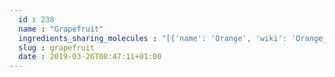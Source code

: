 ```yaml
---
  id : 238
  name : "Grapefruit"
  ingredients_sharing_molecules : "[{'name': 'Orange', 'wiki': 'Orange_(fruit)', 'id': 194, 'category': 'Fruit', 'common_molecules': [8186, 5280443, 5280598, 89594, 6054, 17100, 7284, 527, 8094, 638278, 6072, 26447, 31265, 5363388, 1032, 5281535, 650, 5367719, 13144, 62350, 4788, 637775, 26049, 61020, 247, 8452, 853433, 10106, 6560, 638011, 1889, 15394, 5280445, 637566, 240, 33931, 7462, 5365811, 8130, 798, 6569, 441005, 6561, 442428, 637542, 441484, 7799, 107971, 5284639, 10448, 8748, 338, 68077, 7288, 8723, 24020, 11552, 79803, 1110, 1549025, 6050, 85704, 6654, 6986, 5318042, 31260, 2345, 5280863, 784, 10393, 439341, 7150, 145659, 998, 5280343, 1549026, 126, 7654, 7847, 445070, 768, 14529, 323, 11230, 1183, 5281515, 9862, 5281708, 637511, 61293, 61780, 8175, 6202, 5284503, 802, 957, 72, 61503, 999, 643941, 332, 8167, 72344, 9855795, 439246, 244, 8768, 439263, 1130, 454, 5281516, 107, 102611, 878, 12180, 644104, 444539, 1068, 18635, 7858, 8857, 5315892, 5280511, 11509, 180, 6184, 643779, 6826, 6251, 439533, 11128, 1268142, 31289, 1119]}, {'name': 'Tea', 'wiki': 'Tea', 'id': 310, 'category': 'Plant', 'common_molecules': [8186, 5280443, 5280598, 89594, 6054, 11468, 7284, 527, 3893, 8094, 638278, 6072, 26447, 5363388, 644104, 5280511, 650, 5367719, 13144, 4788, 637775, 61020, 247, 8452, 853433, 7590, 6560, 638011, 1889, 15394, 5280445, 17100, 8163, 637566, 8158, 240, 33931, 7462, 5365811, 8180, 62465, 8130, 798, 6569, 441005, 6561, 637542, 441484, 7799, 107971, 5284639, 10448, 1068, 338, 68077, 7288, 8723, 11552, 79803, 1110, 1549025, 6050, 85704, 6654, 6986, 5318042, 31260, 2345, 5280863, 784, 10393, 439341, 7150, 5280343, 1549026, 126, 7654, 61041, 7847, 445070, 768, 14529, 323, 11230, 1183, 5281515, 9862, 5281708, 637511, 8175, 6202, 5284503, 802, 957, 72, 61503, 643941, 332, 999, 439246, 244, 8768, 111037, 439263, 1130, 454, 5281516, 107, 878, 12180, 444539, 5281, 5282108, 11005, 18635, 7858, 8857, 5315892, 11509, 180, 6184, 643779, 6251, 439533, 11128, 31289, 998]}, {'name': 'Apple', 'wiki': 'Apple', 'id': 162, 'category': 'Fruit', 'common_molecules': [8186, 5280443, 5280598, 89594, 6054, 17100, 985, 7284, 527, 3893, 8094, 638278, 6072, 8468, 26447, 31265, 5363388, 1032, 5280511, 650, 5367719, 13144, 4788, 637775, 61020, 247, 8452, 853433, 7590, 6560, 638011, 1889, 15394, 5280445, 637566, 8158, 240, 33931, 5365811, 8180, 8130, 798, 6569, 441005, 6561, 637542, 441484, 7799, 107971, 5284639, 10448, 338, 68077, 7288, 8723, 24020, 11552, 79803, 1110, 6050, 6654, 6986, 5318042, 3776, 31260, 2345, 5280863, 784, 10393, 439341, 7150, 5364399, 5280343, 1549026, 126, 7654, 7847, 445070, 768, 14529, 323, 11230, 1183, 9862, 5281708, 637511, 8175, 6202, 5284503, 802, 957, 72, 61503, 999, 643941, 332, 8167, 439246, 244, 8768, 439263, 1130, 454, 5281516, 107, 878, 12180, 644104, 444539, 5281, 18635, 7858, 8857, 5315892, 11509, 180, 6184, 643779, 6251, 439533, 11128, 31289, 998]}, {'name': 'Mango', 'wiki': 'Mango', 'id': 190, 'category': 'Fruit', 'common_molecules': [89594, 5280443, 5280598, 6054, 17100, 985, 7284, 527, 3893, 8094, 638278, 6072, 8468, 6202, 31265, 5363388, 644104, 5280511, 650, 5367719, 13144, 637775, 4788, 26447, 61020, 247, 8452, 853433, 6560, 638011, 1889, 15394, 5280445, 637566, 240, 33931, 7462, 5365811, 8180, 8130, 798, 6569, 6544, 441005, 6561, 637542, 441484, 7799, 107971, 5284639, 10448, 8748, 338, 7288, 8723, 24020, 11552, 79803, 1110, 1549025, 6050, 6654, 6986, 5318042, 31260, 2345, 5280863, 784, 10393, 439341, 7150, 5280343, 1549026, 126, 7654, 7847, 445070, 768, 14529, 323, 8158, 1183, 9862, 5281708, 637511, 61293, 5284503, 802, 180, 72, 61503, 643941, 332, 999, 9855795, 439246, 244, 8768, 439263, 1130, 454, 107, 102611, 878, 12180, 444539, 5281, 11005, 1068, 18635, 11622, 7858, 8857, 5315892, 11509, 6184, 643779, 6251, 439533, 11128, 31289, 998]}, {'name': 'Mandarin Orange', 'wiki': 'Mandarin_orange', 'id': 242, 'category': 'Fruit Citrus', 'common_molecules': [8186, 5280443, 5280598, 89594, 6054, 11468, 7284, 527, 8094, 638278, 6072, 6202, 5363388, 644104, 5280511, 650, 5367719, 13144, 4788, 637775, 26049, 61020, 247, 8452, 853433, 638011, 1889, 15394, 5280445, 17100, 637566, 8158, 240, 33931, 7462, 5365811, 8180, 8130, 798, 6569, 441005, 6561, 442428, 637542, 441484, 107971, 5284639, 10448, 8748, 338, 68077, 7288, 8723, 11552, 79803, 1110, 1549025, 6050, 85704, 6654, 6986, 5318042, 31260, 2345, 5280863, 784, 10393, 439341, 7150, 145659, 5280343, 1549026, 126, 7654, 7847, 445070, 768, 323, 11230, 1183, 5281515, 9862, 5281708, 637511, 61780, 8175, 5284503, 802, 957, 72, 61503, 999, 643941, 8167, 72344, 439246, 244, 8768, 26447, 111037, 439263, 1130, 454, 5281516, 107, 878, 444539, 18635, 7858, 8857, 5315892, 11509, 180, 6184, 643779, 6826, 6251, 439533, 11128, 31289, 998]}]"
  slug : grapefruit
  date : 2019-03-26T08:47:11+01:00
---
```



